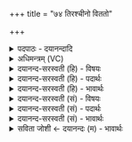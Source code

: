+++
title = "७४ तिरश्चीनो विततो"

+++
<details><summary>पदपाठः - दयानन्दादि</summary>

ति॒र॒श्चीनः॑। वित॑त॒ऽइति॒ विऽत॑तः। र॒श्मिः। ए॒षा॒म्। अ॒धः। स्वि॒त्। आ॒सीत्। उ॒परि॑। स्वि॒त्। आ॒सी॒त्। रे॒तो॒धा इति॑ रेतः॒ऽधाः। आ॒स॒न्। म॒हि॒मानः॑। आ॒स॒न्। स्व॒धा। अ॒वस्ता॑त्। प्रय॑ति॒रिति॒ प्रऽय॑तिः। प॒रस्ता॑त्। ७४।
</details>

<details><summary>अधिमन्त्रम् (VC)</summary>

- सूर्यो देवता
- प्रजापतिर्ऋषिः
- त्रिष्टुप्
- धैवतः
</details>

<details><summary>दयानन्द-सरस्वती (हि) - विषयः</summary>

अब बिजुली के विषय को अगले मन्त्र में कहा है ॥
</details>

<details><summary>दयानन्द-सरस्वती (हि) - पदार्थः</summary>

पदार्थान्वयभाषाः -  हे मनुष्यो ! (एषाम्) इन विद्युत् और सूर्य आदि की (तिरश्चीनः) तिरछे गमनवाली (विततः) विस्तारयुक्त (रश्मिः) किरण वा दीप्ति (अधः) नीचे (स्वित्) भी (आसीत्) है (उपरि) ऊपर (स्वित्) भी (आसीत्) है तथा (अवस्तात्) इधर से और (परस्तात्) उधर से (प्रयतिः) प्रयतनवाली है, उसके विज्ञान से (रेतोधाः) पराक्रम को धारण करनेवाले (आसन्) हों तथा (महिमानः) पूज्य और (स्वधा) अपने धनादि पदार्थ के धारक होते हुए आप लोग उपकारी (आसन्) हूजिये ॥७४ ॥
</details>

<details><summary>दयानन्द-सरस्वती (हि) - भावार्थः</summary>

भावार्थभाषाः -  हे मनुष्यो ! जिस बिजुली की दीप्ति सबके भीतर रहती हुई सब दिशाओं में व्याप्त है, वही सबको धारण करती है, ऐसा तुम लोग जानो ॥७४ ॥
</details>

<details><summary>दयानन्द-सरस्वती (सं) - विषयः</summary>

अथ विद्युद्विषयमाह ॥
</details>

<details><summary>दयानन्द-सरस्वती (सं) - पदार्थः</summary>

पदार्थान्वयभाषाः -  हे मनुष्याः ! एषां तिरश्चीनो विततो रश्मिरधः स्विदासीदुपरि स्विदासीदवस्तात् परस्ताच्च प्रयतिरस्ति तद्विज्ञानेन रेतोधा आसन् महिमानः स्वधा सन्तो भवन्त उपकारका आसन् ॥७४ ॥
</details>

<details><summary>दयानन्द-सरस्वती (सं) - भावार्थः</summary>

भावार्थभाषाः -  हे मनुष्याः ! यस्या विद्युतो दीप्तिरन्तस्था सती सर्वासु दिक्षु व्याप्ताऽस्ति, सैव दधातीति यूयं विजानीत ॥७४ ॥
</details>

<details><summary>सविता जोशी ← दयानन्दः (म) - भावार्थः</summary>

भावार्थभाषाः -  हे माणसांनो ! ज्या विद्युतचा सर्वत्र वास असतो व सर्व दिशांमध्ये ती व्याप्त असते तीच सर्वांना धारण करते हे तुम्ही जाणा.
</details>